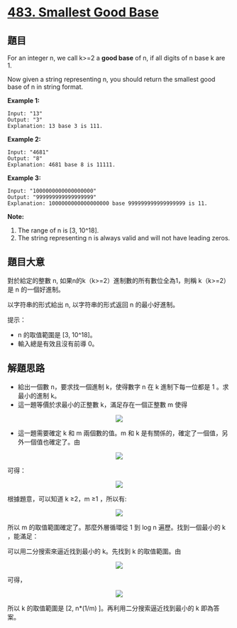 # [483. Smallest Good Base](https://leetcode.com/problems/smallest-good-base/)


## 題目

For an integer n, we call k>=2 a **good base** of n, if all digits of n base k are 1.

Now given a string representing n, you should return the smallest good base of n in string format.

**Example 1:**

    Input: "13"
    Output: "3"
    Explanation: 13 base 3 is 111.

**Example 2:**

    Input: "4681"
    Output: "8"
    Explanation: 4681 base 8 is 11111.

**Example 3:**

    Input: "1000000000000000000"
    Output: "999999999999999999"
    Explanation: 1000000000000000000 base 999999999999999999 is 11.

**Note:**

1. The range of n is [3, 10^18].
2. The string representing n is always valid and will not have leading zeros.


## 題目大意


對於給定的整數 n, 如果n的k（k>=2）進制數的所有數位全為1，則稱 k（k>=2）是 n 的一個好進制。

以字符串的形式給出 n, 以字符串的形式返回 n 的最小好進制。

提示：

- n 的取值範圍是 [3, 10^18]。
- 輸入總是有效且沒有前導 0。



## 解題思路


- 給出一個數 n，要求找一個進制 k，使得數字 n 在 k 進制下每一位都是 1 。求最小的進制 k。
- 這一題等價於求最小的正整數 k，滿足存在一個正整數 m 使得

<p align='center'>
<img src='https://img.halfrost.com/Leetcode/leetcode_483_1.png'>
</p>


- 這一題需要確定 k 和 m 兩個數的值。m 和 k 是有關係的，確定了一個值，另外一個值也確定了。由

<p align='center'>
<img src='https://img.halfrost.com/Leetcode/leetcode_483_2.png'>
</p>


可得：

<p align='center'>
<img src='https://img.halfrost.com/Leetcode/leetcode_483_3.png'>
</p>


根據題意，可以知道 k ≥2，m ≥1 ，所以有:

<p align='center'>
<img src='https://img.halfrost.com/Leetcode/leetcode_483_4.png'>
</p>


所以 m 的取值範圍確定了。那麼外層循環從 1 到 log n 遍歷。找到一個最小的 k ，能滿足：

可以用二分搜索來逼近找到最小的 k。先找到 k 的取值範圍。由 

<p align='center'>
<img src='https://img.halfrost.com/Leetcode/leetcode_483_5.png'>
</p>


可得，

<p align='center'>
<img src='https://img.halfrost.com/Leetcode/leetcode_483_6.png'>
</p>

所以 k 的取值範圍是 [2, n*(1/m) ]。再利用二分搜索逼近找到最小的 k 即為答案。
